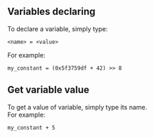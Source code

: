 ## Variables declaring
To declare a variable, simply type:
```
<name> = <value>
```
For example: 
```
my_constant = (0x5f3759df + 42) >> 8
```

## Get variable value
To get a value of variable, simply type its name. <br>
For example: 
```
my_constant + 5
```
